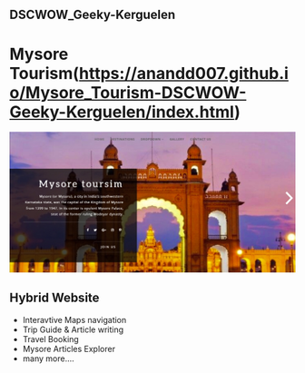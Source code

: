 ## DSCWOW_Geeky-Kerguelen
# Mysore Tourism(https://anandd007.github.io/Mysore_Tourism-DSCWOW-Geeky-Kerguelen/index.html)
![Mysore Tourism](https://github.com/AnandD007/Mysore_Tourism-DSCWOW-Geeky-Kerguelen/blob/main/138C7150-B113-4652-A5A0-690A1EC9F882.jpeg)
## Hybrid Website
- Interavtive Maps navigation
- Trip Guide & Article writing
- Travel Booking
- Mysore Articles Explorer
- many more....
